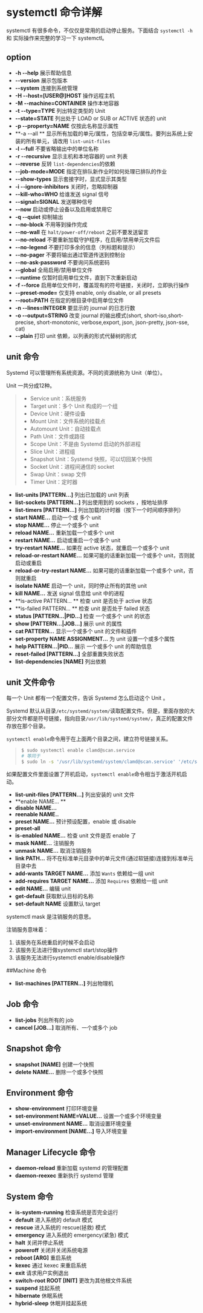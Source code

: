 # systemctl 命令详解

systemctl 有很多命令，不仅仅是常用的启动停止服务。下面结合 `systemctl -h` 和 实际操作来完整的学习一下 systemctl。

## option

- **-h --help** 展示帮助信息
- **--version** 展示包版本
- **--system** 连接到系统管理
- **-H --host=[USER@]HOST** 操作远程主机
- **-M --machine=CONTAINER** 操作本地容器
- **-t --type=TYPE** 列出特定类型的 Unit
- **--state=STATE** 列出处于 LOAD or SUB or ACTIVE 状态的 unit
- **-p --property=NAME** 仅按此名称显示属性
- **-a --all ** 显示所有加载的单元/属性，包括空单元/属性。要列出系统上安装的所有单元，请改用 `list-unit-files`
- **-l --full** 不要省略输出中的单位名称
- **-r --recursive** 显示主机和本地容器的 unit 列表
- **--reverse** 反转 `list-dependencies`的依赖
- **--job-mode=MODE** 指定在排队新作业时如何处理已排队的作业
- **--show-types** 显示套接字时，显式显示其类型
- **-i --ignore-inhibitors** 关闭时，忽略抑制器
- **--kill-who=WHO** 给谁发送 signal 信号
- **--signal=SIGNAL** 发送哪种信号
- **--now** 启动或停止设备以及启用或禁用它
- **-q --quiet** 抑制输出
- **--no-block** 不用等到操作完成
- **--no-wall** 在 `halt/power-off/reboot` 之前不要发送留言
- **--no-reload** 不要重新加载守护程序，在启用/禁用单元文件后
- **--no-legend** 不要打印多余的信息（列标题和提示）
- **--no-pager** 不要将输出通过管道传送到控制台
- **--no-ask-password** 不要询问系统密码
- **--global** 全局启用/禁用单位文件
- **--runtime** 仅暂时启用单位文件，直到下次重新启动
- **-f --force** 启用单位文件时，覆盖现有的符号链接，关闭时，立即执行操作
- **--preset-mode=** 仅支持 enable, only disable, or all presets
- **--root=PATH** 在指定的根目录中启用单位文件
- **-n --lines=INTEGER** 要显示的 journal 的日志行数
- **-o --output=STRING** 改变 journal 的输出模式(short, short-iso,short-precise, short-monotonic, verbose,export, json, json-pretty, json-sse, cat)
- **--plain** 打印 unit 依赖，以列表的形式代替树的形式



## unit 命令

Systemd 可以管理所有系统资源。不同的资源统称为 Unit（单位）。

Unit 一共分成12种。

> - Service unit：系统服务
> - Target unit：多个 Unit 构成的一个组
> - Device Unit：硬件设备
> - Mount Unit：文件系统的挂载点
> - Automount Unit：自动挂载点
> - Path Unit：文件或路径
> - Scope Unit：不是由 Systemd 启动的外部进程
> - Slice Unit：进程组
> - Snapshot Unit：Systemd 快照，可以切回某个快照
> - Socket Unit：进程间通信的 socket
> - Swap Unit：swap 文件
> - Timer Unit：定时器

- **list-units [PATTERN...]** 列出已加载的 unit 列表
- **list-sockets [PATTERN...]** 列出使用到的 sockets ，按地址排序
- **list-timers [PATTERN...]** 列出加载的计时器（按下一个时间顺序排列）
- **start NAME...** 启动一个或 多个 unit
- **stop NAME...** 停止一个或多个 unit
- **reload NAME...** 重新加载一个或多个 unit
- **restart NAME...** 启动或重启一个或多个 unit
- **try-restart NAME...** 如果在 active 状态，就重启一个或多个 unit
- **reload-or-restart NAME...** 如果可能的话重新加载一个或多个 unit，否则就启动或重启
- **reload-or-try-restart NAME...** 如果可能的话重新加载一个或多个 unit，否则就重启
- **isolate NAME** 启动一个 unit，同时停止所有的其他 unit
- **kill NAME...** 发送 signal 信息给 unit 中的进程
- **is-active PATTERN... ** 检查 unit 是否处于 active 状态
- **is-failed PATTERN... ** 检查 unit 是否处于 failed 状态
- **status [PATTERN...|PID...]** 检查 一个或多个 unit 的状态
- **show [PATTERN...|JOB...]** 展示 unit 的属性
- **cat PATTERN...** 显示一个或多个 unit 的文件和插件
- **set-property NAME ASSIGNMENT...** 为 unit 设置一个或多个属性
- **help PATTERN...|PID...** 展示 一个或多个 unit 的帮助信息
- **reset-failed [PATTERN...]** 全部重置失败状态
- **list-dependencies [NAME]** 列出依赖



## unit 文件命令

每一个 Unit 都有一个配置文件，告诉 Systemd 怎么启动这个 Unit 。

Systemd 默认从目录`/etc/systemd/system/`读取配置文件。但是，里面存放的大部分文件都是符号链接，指向目录`/usr/lib/systemd/system/`，真正的配置文件存放在那个目录。

`systemctl enable`命令用于在上面两个目录之间，建立符号链接关系。

> ```bash
> $ sudo systemctl enable clamd@scan.service
> # 等同于
> $ sudo ln -s '/usr/lib/systemd/system/clamd@scan.service' '/etc/systemd/system/multi-user.target.wants/clamd@scan.service'
> ```

如果配置文件里面设置了开机启动，`systemctl enable`命令相当于激活开机启动。

- **list-unit-files [PATTERN...]** 列出安装的 unit 文件
- **enable NAME... ** 
- **disable NAME...**
- **reenable NAME..**
- **preset NAME...** 预计预设配置，enable 或 disable
- **preset-all** 
- **is-enabled NAME...** 检查 unit 文件是否 enable  了
- **mask NAME...** 注销服务
- **unmask NAME...** 取消注销服务
- **link PATH...** 将不在标准单元目录中的单元文件(通过软链接)连接到标准单元目录中去
- **add-wants TARGET NAME...**  添加 `Wants` 依赖给一组 unit
- **add-requires TARGET NAME...** 添加 `Requires` 依赖给一组 unit
- **edit NAME...** 编辑 unit
- **get-default** 获取默认目标的名称
- **set-default NAME** 设置默认 target

systemctl mask <service> 是注销服务的意思。

注销服务意味着：

1. 该服务在系统重启的时候不会启动
2. 该服务无法进行做systemctl start/stop操作
3. 该服务无法进行systemctl enable/disable操作



##Machine 命令

- **list-machines [PATTERN...]** 列出物理机



## Job 命令

- **list-jobs** 列出所有的 job
- **cancel [JOB...]** 取消所有、一个或多个 job



## Snapshot 命令

- **snapshot [NAME]** 创建一个快照
- **delete NAME...** 删除一个或多个快照



## Environment 命令

- **show-environment** 打印环境变量
- **set-environment NAME=VALUE...** 设置一个或多个环境变量
- **unset-environment NAME...** 取消设置环境变量
- **import-environment [NAME...]** 导入环境变量



## Manager Lifecycle  命令

- **daemon-reload** 重新加载 systemd 的管理配置
- **daemon-reexec** 重新执行 systemd 管理



## System 命令

- **is-system-running** 检查系统是否完全运行
- **default** 进入系统的 default 模式
- **rescue** 进入系统的 rescue(拯救) 模式
- **emergency** 进入系统的 emergency(紧急) 模式
- **halt** 关闭并停止系统
- **poweroff** 关闭并关闭系统电源
- **reboot [ARG]** 重启系统
- **kexec** 通过 kexec 来重启系统
- **exit** 请求用户实例退出
- **switch-root ROOT [INIT]** 更改为其他根文件系统
- **suspend** 挂起系统
- **hibernate** 休眠系统
- **hybrid-sleep** 休眠并挂起系统

